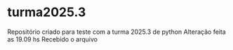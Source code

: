 # turma2025.3
Repositório criado para teste com a turma 2025.3 de python
Alteração feita as 19.09 hs
Recebido o arquivo
